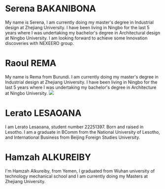 # Serena BAKANIBONA
My name is Serena, I am currently doing my master's degree in Industrial design at Zhejiang University. I have been living in Ningbo for the last 5 years where I was undertaking my bachelor's degree in Architectural design at Ningbo University.  I am looking forward to achieve some Innovation discoveries with NEXEERO group.


# Raoul REMA
My name is Rema from Burundi. I am currently doing my master's degree in Industrial design at Zhejiang University. I have been living in Ningbo for the last 5 years where I was undertaking my bachelor's degree in Architecture at Ningbo University. 
![](../../../../../../../../Downloads/Rema%20Raoul%20Jospin%20Passport%20Picture.jpg)

# Lerato LESAOANA
I am Lerato Lesaoana, student number 22251397. Born and raised in Lesotho. I am a graduate in BComm from the National University of Lesotho, and International Business from Beijing Foreign Studies University.

# Hamzah ALKUREIBY
I'm Hamzah Alkureiby, from Yemen, l graduated from Wuhan university of technology mechanical school and I am currently doing my Masters at Zhejiang University. 